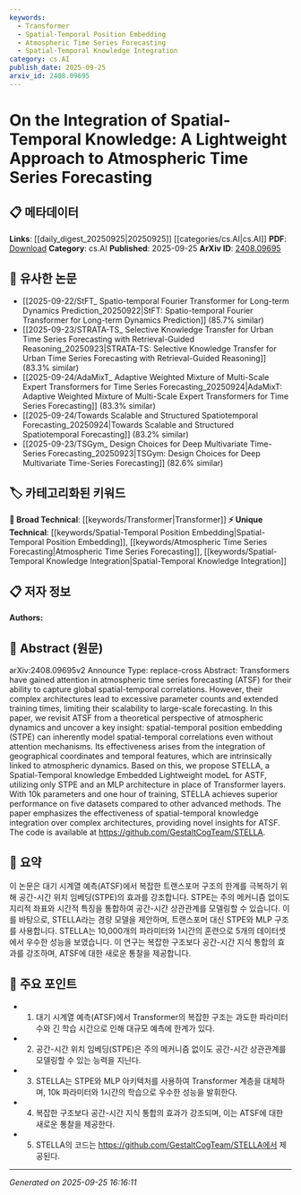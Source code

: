 ```yaml
---
keywords:
  - Transformer
  - Spatial-Temporal Position Embedding
  - Atmospheric Time Series Forecasting
  - Spatial-Temporal Knowledge Integration
category: cs.AI
publish_date: 2025-09-25
arxiv_id: 2408.09695
---
```


<!-- KEYWORD_LINKING_METADATA:
{
  "processed_timestamp": "2025-09-25T16:16:11.230449",
  "vocabulary_version": "1.0",
  "selected_keywords": [
    "Transformer",
    "Spatial-Temporal Position Embedding",
    "Atmospheric Time Series Forecasting",
    "Spatial-Temporal Knowledge Integration"
  ],
  "rejected_keywords": [],
  "similarity_scores": {
    "Transformer": 0.85,
    "Spatial-Temporal Position Embedding": 0.8,
    "Atmospheric Time Series Forecasting": 0.78,
    "Spatial-Temporal Knowledge Integration": 0.82
  },
  "extraction_method": "AI_prompt_based",
  "budget_applied": true,
  "candidates_json": {
    "candidates": [
      {
        "surface": "Transformers",
        "canonical": "Transformer",
        "aliases": [
          "Transformer Models"
        ],
        "category": "broad_technical",
        "rationale": "Transformers are a foundational model in ATSF, linking to a wide range of machine learning concepts.",
        "novelty_score": 0.3,
        "connectivity_score": 0.9,
        "specificity_score": 0.7,
        "link_intent_score": 0.85
      },
      {
        "surface": "Spatial-Temporal Position Embedding",
        "canonical": "Spatial-Temporal Position Embedding",
        "aliases": [
          "STPE"
        ],
        "category": "unique_technical",
        "rationale": "STPE is a novel technique proposed in the paper, crucial for understanding its contribution to ATSF.",
        "novelty_score": 0.85,
        "connectivity_score": 0.65,
        "specificity_score": 0.9,
        "link_intent_score": 0.8
      },
      {
        "surface": "Atmospheric Time Series Forecasting",
        "canonical": "Atmospheric Time Series Forecasting",
        "aliases": [
          "ATSF"
        ],
        "category": "unique_technical",
        "rationale": "ATSF is the primary application domain of the research, linking to specific forecasting techniques.",
        "novelty_score": 0.7,
        "connectivity_score": 0.75,
        "specificity_score": 0.85,
        "link_intent_score": 0.78
      },
      {
        "surface": "Spatial-Temporal Knowledge Integration",
        "canonical": "Spatial-Temporal Knowledge Integration",
        "aliases": [
          "STKI"
        ],
        "category": "unique_technical",
        "rationale": "This concept is central to the paper's argument about improving forecasting models.",
        "novelty_score": 0.8,
        "connectivity_score": 0.7,
        "specificity_score": 0.88,
        "link_intent_score": 0.82
      }
    ],
    "ban_list_suggestions": [
      "method",
      "performance",
      "experiment"
    ]
  },
  "decisions": [
    {
      "candidate_surface": "Transformers",
      "resolved_canonical": "Transformer",
      "decision": "linked",
      "scores": {
        "novelty": 0.3,
        "connectivity": 0.9,
        "specificity": 0.7,
        "link_intent": 0.85
      }
    },
    {
      "candidate_surface": "Spatial-Temporal Position Embedding",
      "resolved_canonical": "Spatial-Temporal Position Embedding",
      "decision": "linked",
      "scores": {
        "novelty": 0.85,
        "connectivity": 0.65,
        "specificity": 0.9,
        "link_intent": 0.8
      }
    },
    {
      "candidate_surface": "Atmospheric Time Series Forecasting",
      "resolved_canonical": "Atmospheric Time Series Forecasting",
      "decision": "linked",
      "scores": {
        "novelty": 0.7,
        "connectivity": 0.75,
        "specificity": 0.85,
        "link_intent": 0.78
      }
    },
    {
      "candidate_surface": "Spatial-Temporal Knowledge Integration",
      "resolved_canonical": "Spatial-Temporal Knowledge Integration",
      "decision": "linked",
      "scores": {
        "novelty": 0.8,
        "connectivity": 0.7,
        "specificity": 0.88,
        "link_intent": 0.82
      }
    }
  ]
}
-->

# On the Integration of Spatial-Temporal Knowledge: A Lightweight Approach to Atmospheric Time Series Forecasting

## 📋 메타데이터

**Links**: [[daily_digest_20250925|20250925]] [[categories/cs.AI|cs.AI]]
**PDF**: [Download](https://arxiv.org/pdf/2408.09695.pdf)
**Category**: cs.AI
**Published**: 2025-09-25
**ArXiv ID**: [2408.09695](https://arxiv.org/abs/2408.09695)

## 🔗 유사한 논문
- [[2025-09-22/StFT_ Spatio-temporal Fourier Transformer for Long-term Dynamics Prediction_20250922|StFT: Spatio-temporal Fourier Transformer for Long-term Dynamics Prediction]] (85.7% similar)
- [[2025-09-23/STRATA-TS_ Selective Knowledge Transfer for Urban Time Series Forecasting with Retrieval-Guided Reasoning_20250923|STRATA-TS: Selective Knowledge Transfer for Urban Time Series Forecasting with Retrieval-Guided Reasoning]] (83.3% similar)
- [[2025-09-24/AdaMixT_ Adaptive Weighted Mixture of Multi-Scale Expert Transformers for Time Series Forecasting_20250924|AdaMixT: Adaptive Weighted Mixture of Multi-Scale Expert Transformers for Time Series Forecasting]] (83.3% similar)
- [[2025-09-24/Towards Scalable and Structured Spatiotemporal Forecasting_20250924|Towards Scalable and Structured Spatiotemporal Forecasting]] (83.2% similar)
- [[2025-09-23/TSGym_ Design Choices for Deep Multivariate Time-Series Forecasting_20250923|TSGym: Design Choices for Deep Multivariate Time-Series Forecasting]] (82.6% similar)

## 🏷️ 카테고리화된 키워드
**🧠 Broad Technical**: [[keywords/Transformer|Transformer]]
**⚡ Unique Technical**: [[keywords/Spatial-Temporal Position Embedding|Spatial-Temporal Position Embedding]], [[keywords/Atmospheric Time Series Forecasting|Atmospheric Time Series Forecasting]], [[keywords/Spatial-Temporal Knowledge Integration|Spatial-Temporal Knowledge Integration]]

## 📋 저자 정보

**Authors:** 

## 📄 Abstract (원문)

arXiv:2408.09695v2 Announce Type: replace-cross 
Abstract: Transformers have gained attention in atmospheric time series forecasting (ATSF) for their ability to capture global spatial-temporal correlations. However, their complex architectures lead to excessive parameter counts and extended training times, limiting their scalability to large-scale forecasting. In this paper, we revisit ATSF from a theoretical perspective of atmospheric dynamics and uncover a key insight: spatial-temporal position embedding (STPE) can inherently model spatial-temporal correlations even without attention mechanisms. Its effectiveness arises from the integration of geographical coordinates and temporal features, which are intrinsically linked to atmospheric dynamics. Based on this, we propose STELLA, a Spatial-Temporal knowledge Embedded Lightweight modeL for ASTF, utilizing only STPE and an MLP architecture in place of Transformer layers. With 10k parameters and one hour of training, STELLA achieves superior performance on five datasets compared to other advanced methods. The paper emphasizes the effectiveness of spatial-temporal knowledge integration over complex architectures, providing novel insights for ATSF. The code is available at https://github.com/GestaltCogTeam/STELLA.

## 📝 요약

이 논문은 대기 시계열 예측(ATSF)에서 복잡한 트랜스포머 구조의 한계를 극복하기 위해 공간-시간 위치 임베딩(STPE)의 효과를 강조합니다. STPE는 주의 메커니즘 없이도 지리적 좌표와 시간적 특징을 통합하여 공간-시간 상관관계를 모델링할 수 있습니다. 이를 바탕으로, STELLA라는 경량 모델을 제안하며, 트랜스포머 대신 STPE와 MLP 구조를 사용합니다. STELLA는 10,000개의 파라미터와 1시간의 훈련으로 5개의 데이터셋에서 우수한 성능을 보였습니다. 이 연구는 복잡한 구조보다 공간-시간 지식 통합의 효과를 강조하며, ATSF에 대한 새로운 통찰을 제공합니다.

## 🎯 주요 포인트

- 1. 대기 시계열 예측(ATSF)에서 Transformer의 복잡한 구조는 과도한 파라미터 수와 긴 학습 시간으로 인해 대규모 예측에 한계가 있다.
- 2. 공간-시간 위치 임베딩(STPE)은 주의 메커니즘 없이도 공간-시간 상관관계를 모델링할 수 있는 능력을 지닌다.
- 3. STELLA는 STPE와 MLP 아키텍처를 사용하여 Transformer 계층을 대체하며, 10k 파라미터와 1시간의 학습으로 우수한 성능을 발휘한다.
- 4. 복잡한 구조보다 공간-시간 지식 통합의 효과가 강조되며, 이는 ATSF에 대한 새로운 통찰을 제공한다.
- 5. STELLA의 코드는 https://github.com/GestaltCogTeam/STELLA에서 제공된다.


---

*Generated on 2025-09-25 16:16:11*